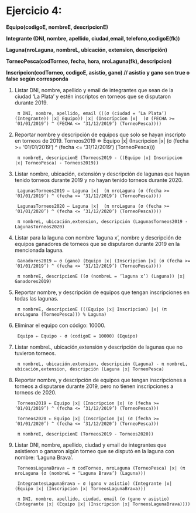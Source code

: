 # Ejercicio 4:


**Equipo(codigoE, nombreE, descripcionE)** 

**Integrante (DNI, nombre, apellido, ciudad,email, telefono,codigoE(fk))** 

**Laguna(nroLaguna, nombreL, ubicación, extension, descripción)** 

**TorneoPesca(codTorneo, fecha, hora, nroLaguna(fk), descripcion)**

**Inscripcion(codTorneo, codigoE, asistio, gano) // asistio y gano son true o false según corresponda** 


1. Listar DNI, nombre, apellido y email de integrantes que sean de la ciudad ‘La Plata’ y estén inscriptos en torneos que se disputaron durante 2019. 

        π DNI, nombre, apellido, email (((σ (ciudad = ‘La Plata’) (Integrante)) |x| Equipo)) |x| (Inscripcion |x|  (σ (FECHA >= ‘01/01/2019’) ^ (FECHA <= ‘31/12/2019’) (TorneoPesca))))


2. Reportar nombre y descripción de equipos que solo se hayan inscripto en torneos de 2019.
Torneos2019 ⇐ Equipo |x| (Inscripcion |x| (σ (fecha >= ‘01/01/2019’) ^ (fecha <= ‘31/12/2019’) (TorneoPesca)))

        π nombreE, descripcionE (Torneos2019 - ((Equipo |x| Inscripcion |x| TorneoPesca) - Torneos2019))


3. Listar nombre, ubicación, extensión y descripción de lagunas que hayan tenido torneos durante 2019 y no hayan tenido torneos durante 2020. 

        LagunasTorneos2019 ⇐ Laguna |x|  (π nroLaguna (σ (fecha >= ‘01/01/2019’) ^ (fecha <= ‘31/12/2019’) (TorneoPesca))))

        LagunasTorneos2020 ⇐ Laguna |x|  (π nroLaguna (σ (fecha >= ‘01/01/2020’) ^ (fecha <= ‘31/12/2020’) (TorneoPesca))))

        π nombreL, ubicación,extension, descripción (LagunasTorneos2019 - LagunasTorneos2020)

4. Listar para la laguna con nombre ‘laguna x’, nombre y descripción de equipos ganadores de torneos que se disputaron durante 2019 en la mencionada laguna. 

        Ganadores2019 ⇐ σ (gano) (Equipo |x| (Inscripcion |x| (σ (fecha >= ‘01/01/2019’) ^ (fecha <= ‘31/12/2019’) (TorneoPesca))))

        π nombreE, descripcionE ((σ (nombreL = ‘laguna x’) (Laguna)) |x| Ganadores2019)


5. Reportar nombre, y descripción de equipos que tengan inscripciones en todas las lagunas.

        π nombreE, descripcionE (((Equipo |x| Inscripcion) |x| (π nroLaguna (TorneoPesca))) % Laguna)


6. Eliminar el equipo con código: 10000. 
          
        Equipo ⇐ Equipo - σ (codigoE = 10000) (Equipo)
        
7. Listar nombreL, ubicación,extensión y descripción de lagunas que no tuvieron torneos.

        π nombreL, ubicación,extension, descripción (Laguna) - π nombreL, ubicación,extension, descripción (Laguna |x| TorneoPesca)

8. Reportar nombre, y descripción de equipos que tengan inscripciones a torneos a disputarse durante 2019, pero no tienen inscripciones a torneos de 2020. 

        Torneos2019 ⇐ Equipo |x| (Inscripcion |x| (σ (fecha >= ‘01/01/2019’) ^ (fecha <= ‘31/12/2019’) (TorneoPesca)))

        Torneos2020 ⇐ Equipo |x| (Inscripcion |x| (σ (fecha >= ‘01/01/2020’) ^ (fecha <= ‘31/12/2020’) (TorneoPesca)))

        π nombreE, descripcionE (Torneos2019 - Torneos2020))


9. Listar DNI, nombre, apellido, ciudad y email de integrantes que asistieron o ganaron algún torneo que se disputó en la laguna con nombre: ‘Laguna Brava’.

        TorneosLagunaBrava ⇐ π codTorneo, nroLaguna (TorneoPesca) |x| (π nroLaguna (σ (nombreL = ‘Laguna Brava’) (Laguna)))

        IntegrantesLagunaBrava ⇐ σ (gano v asistio) (Integrante |x| (Equipo |x| (Inscripcion |x| TorneosLagunaBrava)))

        π DNI, nombre, apellido, ciudad, email (σ (gano v asistio) (Integrante |x| (Equipo |x| (Inscripcion |x| TorneosLagunaBrava))))  